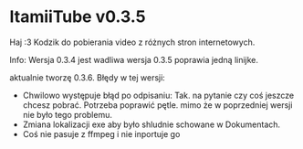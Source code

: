 # ItamiiTube v0.3.5
Haj :3
Kodzik do pobierania video z różnych stron internetowych.

Info:
Wersja 0.3.4 jest wadliwa
wersja 0.3.5 poprawia jedną linijke.

 aktualnie tworzę 0.3.6. Błędy w tej wersji:
- Chwilowo występuje błąd po odpisaniu: Tak. na pytanie czy coś jeszcze chcesz pobrać. Potrzeba poprawić pętle. mimo że w poprzedniej wersji nie było tego problemu.
- Zmiana lokalizacji exe aby było shludnie schowane w Dokumentach.
- Coś nie pasuje z ffmpeg i nie inportuje go